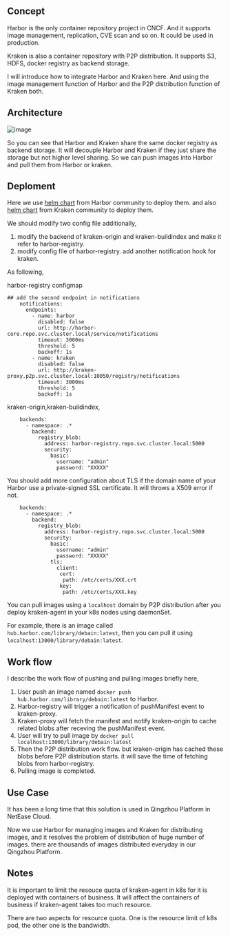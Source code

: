 ## Concept
Harbor is the only container repository project in CNCF. And it supports image management, replication, CVE scan and so on. It could be used in production.

Kraken is also a container repository with P2P distribution. It supports S3, HDFS, docker registry as backend storage.

I will introduce how to integrate Harbor and Kraken here. And using the image management function of Harbor and the P2P distribution function of Kraken both.

## Architecture
![image](https://gitlab.com/pmm123/pics/raw/master/work/p2p/%E9%95%9C%E5%83%8F%E4%BB%93%E5%BA%93P2P_3_.png)

So you can see that Harbor and Kraken share the same docker registry as backend storage. It will decouple Harbor and Kraken if they just share the storage but not higher level sharing. So we can push images into Harbor and pull them from Harbor or kraken.

## Deploment
Here we use [helm chart](https://github.com/goharbor/harbor-helm) from Harbor community to deploy them. and also [helm chart](https://github.com/uber/kraken/tree/master/helm) from Kraken community to deploy them.

We should modify two config file additionally,
1. modify the backend of kraken-origin and kraken-buildindex and make it refer to harbor-registry.
2. modify config file of harbor-registry. add another notification hook for kraken.

As following,

harbor-registry configmap
```
## add the second endpoint in notifications
    notifications:
      endpoints:
        - name: harbor
          disabled: false
          url: http://harbor-core.repo.svc.cluster.local/service/notifications
          timeout: 3000ms
          threshold: 5
          backoff: 1s
        - name: kraken
          disabled: false
          url: http://kraken-proxy.p2p.svc.cluster.local:10050/registry/notifications
          timeout: 3000ms
          threshold: 5
          backoff: 1s
```

kraken-origin,kraken-buildindex,

```
    backends:
      - namespace: .*
        backend:
          registry_blob:
            address: harbor-registry.repo.svc.cluster.local:5000
            security:
              basic:
                username: "admin"
                password: "XXXXX"
```

You should add more configuration about TLS if the domain name of your Harbor use a private-signed SSL certificate. It will throws a X509 error if not.

```
    backends:
      - namespace: .*
        backend:
          registry_blob:
            address: harbor-registry.repo.svc.cluster.local:5000
            security:
              basic:
                username: "admin"
                password: "XXXXX"
              tls:
                client:
                 cert:
                  path: /etc/certs/XXX.crt
                 key:
                  path: /etc/certs/XXX.key
```

You can pull images using a `localhost` domain by P2P distribution after you deploy kraken-agent in your k8s nodes using daemonSet.

For example, there is an image called  `hub.harbor.com/library/debain:latest`, then you can pull it using `localhost:13000/library/debain:latest`.

## Work flow
I describe the work flow of pushing and pulling images briefly here,
1. User push an image named `docker push hub.harbor.com/library/debain:latest` to Harbor.
2. Harbor-registry will trigger a notification of pushManifest event to kraken-proxy.
3. Kraken-proxy will fetch the manifest and notify kraken-origin to cache related blobs after receving the pushManifest event.
4. User will try to pull image by `docker pull localhost:13000/library/debain:latest`
5. Then the P2P distribution work flow. but kraken-origin has cached these blobs before P2P distribution starts. it will save the time of fetching blobs from harbor-registry.
6. Pulling image is completed.

## Use Case
It has been a long time that this solution is used in Qingzhou Platform in NetEase Cloud.

Now we use Harbor for managing images and Kraken for distributing images, and it resolves the problem of distribution of huge number of images. there are thousands of images distributed everyday in our Qingzhou Platform.

## Notes
It is important to limit the resouce quota of kraken-agent in k8s for it is deployed with containers of business. It will affect the containers of business if kraken-agent takes too much resource.

There are two aspects for resource quota. One is the resource limit of k8s pod, the other one is the bandwidth.
